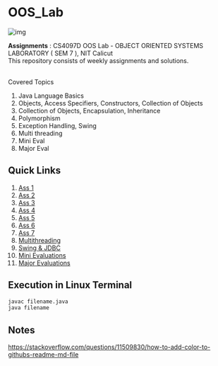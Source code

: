 # OOS_Lab

![img](https://static.javatpoint.com/core/images/what-is-object-oriented-programming.png)

**Assignments** : CS4097D OOS Lab - OBJECT ORIENTED SYSTEMS LABORATORY ( SEM 7 ), NIT Calicut
<br/>
This repository consists of weekly assignments and solutions. 
<br/>
<br/>

Covered Topics
1. Java Language Basics
2. Objects, Access Specifiers, Constructors, Collection of Objects
3. Collection of Objects, Encapsulation, Inheritance
4. Polymorphism
5. Exception Handling, Swing
6. Multi threading
7. Mini Eval
8. Major Eval

## Quick Links
1. [Ass 1](https://github.com/vasanthkumar18/OOPS_Lab/tree/main/ASS_1)<br/>
2. [Ass 2](https://github.com/vasanthkumar18/OOPS_Lab/tree/main/ASS_2)<br/>
3. [Ass 3](https://github.com/vasanthkumar18/OOPS_Lab/tree/main/ASS_3)<br/>
4. [Ass 4](https://github.com/vasanthkumar18/OOPS_Lab/tree/main/ASS_4)<br/>
5. [Ass 5](https://github.com/vasanthkumar18/OOPS_Lab/tree/main/ASS_5)<br/>
6. [Ass 6](https://github.com/vasanthkumar18/OOPS_Lab/tree/main/ASS_6)<br/>
7. [Ass 7](https://github.com/vasanthkumar18/OOPS_Lab/tree/main/ASS_7)<br/>
8. [Multithreading](https://github.com/vasanthkumar18/OOPS_Lab/blob/main/MultiThreading.pdf)<br/>
9. [Swing & JDBC](https://github.com/vasanthkumar18/OOPS_Lab/tree/main/Swing%20%26%20JDBC)<br/>
10. [Mini Evaluations](https://github.com/vasanthkumar18/OOPS_Lab/tree/main/Mini_Eval)<br/>
11. [Major Evaluations](https://github.com/vasanthkumar18/OOPS_Lab/tree/main/Major_Eval)</br>

## Execution in Linux Terminal
``` diff
javac filename.java 
java filename
```

## Notes 
https://stackoverflow.com/questions/11509830/how-to-add-color-to-githubs-readme-md-file
